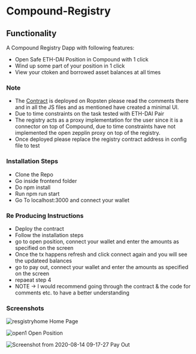 # Compound-Registry

## Functionality

A Compound Registry Dapp with following features:
- Open Safe ETH-DAI Position in Compound with 1 click
- Wind up some part of your position in 1 click
- View your ctoken and borrowed asset balances at all times

### Note 
- The [Contract](https://ropsten.etherscan.io/address/0x2295a8dfd58619385d6920eed61fd7baf73c3e56) is deployed on Ropsten please read the comments there and in all the JS files and as mentioned have created a minimal UI.
- Due to time constraints on the task tested with ETH-DAI Pair
- The registry acts as a proxy implementation for the user since it is a connector on top of Compound, due to time constraints have not implemented the open zepplin proxy on top of the registry.
- Once deployed please replace the registry contract address in config file to test


### Installation Steps
- Clone the Repo
- Go inside frontend folder
- Do npm install
- Run npm run start 
- Go To localhost:3000 and connect your wallet

### Re Producing Instructions
- Deploy the contract
- Follow the installation steps
- go to open position, connect your wallet and enter the amounts as specified on the screen
- Once the tx happens refresh and click connect again and you will see the updateed balances
- go to pay out, connect your wallet and enter the amounts as specified on the screen 
- repaeat step 4
- NOTE -> I would recommend going through the contract & the code for comments etc. to have a better understanding


### Screenshots
![resgistryhome](https://user-images.githubusercontent.com/26670962/87881113-c3b81800-ca14-11ea-9095-830ca0254d68.png)
Home Page

![open1](https://user-images.githubusercontent.com/26670962/87881119-c87ccc00-ca14-11ea-997f-0e635699e35e.png)
Open Position

![Screenshot from 2020-08-14 09-17-27](https://user-images.githubusercontent.com/26670962/90211832-7494b580-de0f-11ea-9bce-7ef4d8a30c19.png)
Pay Out



